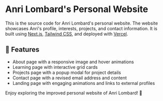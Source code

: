 # Anri Lombard's Personal Website

This is the source code for Anri Lombard's personal website. The website showcases Anri's profile, interests, projects, and contact information. It is built using [Next.js](https://nextjs.org), [Tailwind CSS](https://tailwindcss.com), and deployed with [Vercel](https://vercel.com).

## 🚀 Features

- About page with a responsive image and hover animations
- Learning page with interactive grid cards
- Projects page with a popup modal for project details
- Contact page with a revised email address and content
- Landing page with engaging animations and links to external profiles

Enjoy exploring the improved personal website of Anri Lombard! 🎉
